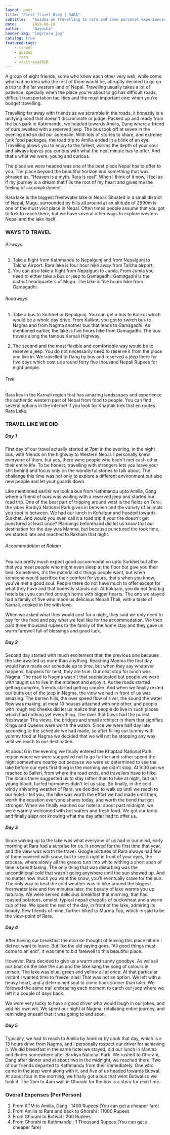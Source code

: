 ```yaml
---
layout: post
title: "First Travel Blog | RARA"
subtitle:   "Guides on travelling to rara and some personal experiences "
date:       2019-08-10 
author:     "Aayusha"
header-img: "img/rara.jpg"
catalog: true
featured-tags:
    - travel
    - guides
    - rara
    - visitrara2020
---
```


A group of eight friends, some who knew each other very well, while some who had no idea who the rest of them would be, abruptly decided to go on a trip to the far western land of Nepal.
Travelling usually takes a lot of patience, specially when the place you're about to go has difficult roads, difficult transportation facilities and the most important one: when you're budget travelling.

Travelling far away with friends as we scramble in the roads, it honestly is a unifying bond that doesn't discriminate or judge. Packed up and ready from the bus park in Kathmandu, we headed towards Amilia, Dang where a friend of ours awaited with a reserved jeep.
The bus took off at seven in the evening and so did our adrenalin. With lots of stories to share, and extreme junk food packages, the road trip to Amilia ended in a blink of an eye.
Travelling allows you to enjoy to the fullest, warms the depth of your soul and always leaves you curious with what the next minute has to offer. And that's what we were, young and curious.

The place we were headed was one of the best place Nepal has to offer to you. The place beyond the beautiful horizon and something that was phrased as, "Heaven is a myth. Rara is real". When I think of it now, I feel as if my journey is a dream that fills
the root of my heart and gives me the feeling of accomplishment.

Rara lake is the biggest freshwater lake in Nepal. Situated in a small district of Nepal, Mugu, surrounded by hills all around at an altitude of 2990m is one of the must visit place in Nepal. Often times people assume that you got to trek to reach there,
but we have several other ways to explore western Nepal and the lake itself.

### WAYS TO TRAVEL
 
###### Airways 

1. Take a flight from Kathmandu to Nepalgunj and from Nepalgunj to Talcha Airport. Rara lake is four hour hike away from Talcha airport. 
2. You can also take a flight from Nepalgunj to Jumla. From Jumla you need to either take a bus or jeep to Gamagadhi. Gamagadhi is the district headquarters of Mugu. The lake is five hours hike from Gamagadhi. 

###### Roadways 
1. Take a bus to Surkhet or Nepalgunj. You can get a bus to Kalikot which would be a whole day drive. From Kalikot, you got to switch bus to Nagma and from Nagma another bus that leads to Gamagadhi. As mentioned earlier, the lake is five hours hike from Gamagadhi. 
The bus travels along the famous Karnali Highway. 

2. The second and the most flexible and comfortable way would be to reserve a jeep. You do not necessarily need to reserve it from the place you live in. We travelled to Dang by bus and 
reserved a jeep there for five days which cost us around forty five thousand Nepali Rupees for eight people.

###### Trek 
Rara lies in the Karnali region that has amazing landscapes and experience the authentic western past of Nepal from food to people. 
You can find several options in the internet if you look for Khaptak trek that en routes Rara Lake. 

### TRAVEL LIKE WE DID 

##### Day 1 
First day of our travel actually started at 7pm in the evening, in the night bus, with friends on the highway to Western Nepal. I personally knew everyone of them, but yes, there were people who hadn't met each other their entire life.
To be honest, travelling with strangers lets you leave your shit behind and focus only on the wonderful stories to talk about. The challenge this time was not only to explore a different environment but also new people and let your guards down.

Like mentioned earlier we took a bus from Kathmandu upto Amilia, Dang where a friend of ours was waiting with a reserved jeep and started our road trip.
One of the best part of tripping around west is the fields on Terai, the vibes Bardiya National Park gives in between and the variety of animals you spot in between. We had our lunch in Kohalpur and headed towards Surkhet. And would you even call it a road trip if your tire doesn't get punctured at least once? Plannings beforehand did let us know that our destination for the day was Manma,
but because punctured tire took time, we started late and reached to Rakham that night.

###### Accommodation at Rakam 
You can pretty much expect good accommodation upto Surkhet but after that you meet people who might even sleep at the floor but give you their bed. Sometimes, it's the materialistic things people want, but when someone would sacrifice their comfort for yours, that's when you know, you've met a good soul. 
People there do not have much to offer except for what they have and that honestly stands out. At Rakham, you do not find big hotels but you can find enough home with bigger hearts. The one we stayed had a family of five who made us delicious Nepali Thali, with a taste of Karnali, cooked in fire with love. 

When we asked what they would cost for a night, they said we only need to pay for the food and pay what we feel like for the accommodation. We then paid three thousand rupees to the family of the home stay and they gave us warm farewell full of blessings and good luck. 

##### Day 2 

Second day started with much excitement than the previous one because the lake awaited us more than anything. Reaching Manma the first day would have made our schedule up to time, but when they say whatever happens, happens for best, they are true. Our next stop for lunch was Nagma. The road to Nagma wasn't that sophisticated but people we were with taught us to live in the moment and enjoy it. As the roads started getting complex,
friends started getting simpler. And when we finally rested our butts out of the jeep in Nagma, the view we had in front of us was amazing. The barren hills, the over speed flow of river, the sound the water flow was making, at most 10 houses attached with one other, and people with rough red cheeks did let us realize that people do live in such places which had nothing yet everything. The river that flows had the purest freshwater.
The views, the bridges and small architect in them that signifies Kings and Queens were worth the watch. Since we were half day late according to the schedule we had made, so after filling our tummy with yummy food at Nagma we decided that we will not be stopping any way until we reach to our destination.

At about 6 in the evening we finally entered the Khaptad National Park region where we were suggested not to go further and rather spend the night somewhere
nearby but because we were so determined to see the lake before our eyes first thing in the morning we didn't stop. At 9:30 pm we reached to Salleri, from where the road ends, and travellers have to hike. The locals there suggested us to stay rather than to hike at night, but our young blood, fueled hormones didn't let us stop. So finally, in the cold windy shivering weather of Rara, we decided to walk up until we reach to our hotel. I tell you, the hike was worth the effort we had made
until then, worth the equation everyone shares today, and worth the bond that got stronger. When we finally reached our hotel at about past midnight, we were warmly welcomed with hot waters and fresh food. We got our tents and finally slept not knowing what the day after had to offer us.

##### Day 3 

Since waking up to the lake was what everyone of us had in our mind, early morning at Rara had a surprise for us. It snowed for the first time that year, and the view was worth the travel. Google pictures of Rara always had few of them covered with snow, but to see it right in front of your eyes, the process, where slowly all the greens turn into white withing a short span of time is breathtaking. The only thing that was disturbing was the unconditional cold that 
wasn't going anywhere until the sun showed up. And no matter how much you want the snow, you'll eventually crave for the sun. The only way to beat the cold weather was to hike around the biggest freshwater lake and few minutes later, the beauty of lake warms you up naturally. We were served delicious breakfast that morning, that had roasted potatoes, omelet, typical nepali chapatis of buckwheat and a warm cup of tea. We spent the rest of the day, in front of the lake, 
admiring its beauty. Few friends of mine, further hiked to Murma Top, which is said to be the view-point of Rara. 

##### Day 4 

After having our breakfast the morose thought of leaving this place hit me I did not want to leave. But like the old saying goes, “All good things must come to an end”, it was time to bid farewell to this beautiful place. 

However, Rara decided to give us a warm and sunny goodbye. As we sail our boat on the lake the sun and the lake sang the song of colours in unison; The lake was blue, green and yellow all at once. At that particular instant I wanted time to freeze; alas! That was not an option. We left with a heavy heart, and a determined soul to come back sooner than later. We followed the same trail embracing each moment to catch our jeep where we left it a couple of days back. 

We were very lucky to have a good driver who would laugh in our jokes, and add his own wit. We spent our night at Nagma, retaliating entire journey, and reminding oneself that it was going to end soon.

##### Day 5 
Typically, we had to reach to Amilia by hook or by cook that day, which is a 13 hours drive from Nagma, and I personally respect our driver for achieving it. We did breakfast in the same hotel we stayed,
did our lunch in Manma and dinner somewhere after Bardiya National Park. We rushed to Ghorahi, Dang after dinner and at about two in the midnight, we reached there. Two of our friends departed to Kathmandu from their immediately. One who came in the jeep went along with it, and five of us headed towards Butwal. At about four in the morning, we finally got a bus that went Butwal so we took it. The 2am to 4am wait in Ghorahi for the bus is a story for next time.
 
### Overall Expenses (Per Person) 
1. From KTM to Amilia, Dang : 1400 Rupees (You can get a cheaper fare)
2. From Amilia to Rara and back to Ghorahi : 11000 Rupees 
3. From Ghorahi to Butwal : 200 Rupees 
4. From Ghorahi to Kathmandu : 1 Thousand Rupees (You can get a cheaper fare)
  

